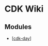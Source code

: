# CDK Wiki

Modules
---

- [[cdk-day]]

[//begin]: # "Autogenerated link references for markdown compatibility"
[cdk-day]: cdk-day/cdk-day.md "CDK Day"
[//end]: # "Autogenerated link references"
